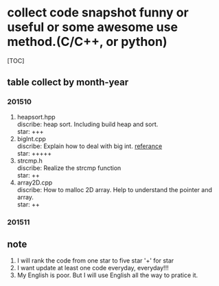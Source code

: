 # collect code snapshot funny or useful or some awesome use method.(C/C++, or python)

[TOC]

## table collect by month-year

### 201510
1. heapsort.hpp<br>
discribe: heap sort. Including build heap and sort.<br>
star: +++
2. bigInt.cpp<br>
discribe: Explain how to deal with big int. [referance](www.clanfei.com/2012/04/629.html)<br>
star: +++++
3. strcmp.h<br>
discribe: Realize the strcmp function<br>
star: ++
4. array2D.cpp<br>
discribe: How to malloc 2D array. Help to understand the pointer and array.<br>
star: ++

### 201511

## note
1. I will rank the code from one star to five star '+' for star
2. I want update at least one code everyday, everyday!!!
3. My English is poor. But I will use English all the way to pratice it.

